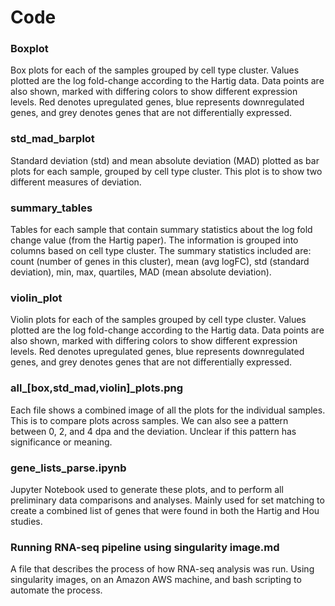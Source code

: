 # Code

### Boxplot

Box plots for each of the samples grouped by cell type 
cluster. Values plotted are the log fold-change according
to the Hartig data. Data points are also shown, marked 
with differing colors to show different expression 
levels. Red denotes upregulated genes, blue represents 
downregulated genes, and grey denotes genes that are not
differentially expressed. 

### std_mad_barplot

Standard deviation (std) and mean absolute deviation (MAD) plotted as 
bar plots for each sample, grouped by cell type cluster. 
This plot is to show two different measures of deviation. 

### summary_tables

Tables for each sample that contain summary statistics about
the log fold change value (from the Hartig paper). The 
information is grouped into columns based on cell type
cluster. The summary statistics included are: count (number
of genes in this cluster), mean (avg logFC), std (standard
deviation), min, max, quartiles, MAD (mean absolute deviation). 

### violin_plot

Violin plots for each of the samples grouped by cell type 
cluster. Values plotted are the log fold-change according
to the Hartig data. Data points are also shown, marked 
with differing colors to show different expression 
levels. Red denotes upregulated genes, blue represents 
downregulated genes, and grey denotes genes that are not
differentially expressed. 

### all_[box,std_mad,violin]_plots.png

Each file shows a combined image of all the plots for the 
individual samples. This is to compare plots across samples. 
We can also see a pattern between 0, 2, and 4 dpa and the
deviation. Unclear if this pattern has significance or meaning. 

### gene_lists_parse.ipynb

Jupyter Notebook used to generate these plots, and to perform
all preliminary data comparisons and analyses. Mainly used for
set matching to create a combined list of genes that were found in 
both the Hartig and Hou studies. 

### Running RNA-seq pipeline using singularity image.md

A file that describes the process of how RNA-seq analysis was
run. Using singularity images, on an Amazon AWS machine, and bash
scripting to automate the process.